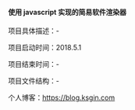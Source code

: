 #### 使用 javascript 实现的简易软件渲染器
项目具体描述：-

项目启动时间：2018.5.1

项目结束时间：-

项目文件结构：-

个人博客：https://blog.ksgin.com
